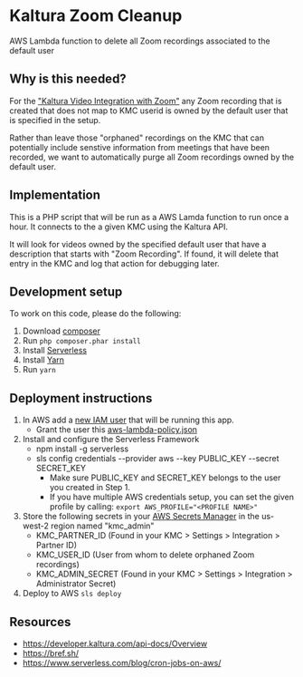 # Kaltura Zoom Cleanup

AWS Lambda function to delete all Zoom recordings associated to the default user

## Why is this needed?

For the ["Kaltura Video Integration with Zoom"](https://knowledge.kaltura.com/help/kaltura-video-integration-with-zoom) any Zoom recording that is created that does not map to KMC userid is owned by the default user that is specified in the setup.

Rather than leave those "orphaned" recordings on the KMC that can potentially include senstive information from meetings that have been recorded, we want to automatically purge all Zoom recordings owned by the default user.

## Implementation

This is a PHP script that will be run as a AWS Lamda function to run once a hour. It connects to the a given KMC using the Kaltura API.

It will look for videos owned by the specified default user that have a description that starts with "Zoom Recording". If found, it will delete that entry in the KMC and log that action for debugging later.

## Development setup

To work on this code, please do the following:

1. Download [composer](https://getcomposer.org/download/)
2. Run `php composer.phar install`
3. Install [Serverless](https://www.serverless.com/framework/docs/getting-started/)
4. Install [Yarn](https://yarnpkg.com/getting-started/install)
5. Run `yarn`

## Deployment instructions

1. In AWS add a [new IAM user](https://docs.aws.amazon.com/IAM/latest/UserGuide/id_users_create.html) that will be running this app.
   - Grant the user this [aws-lambda-policy.json](https://gist.github.com/rlorenzo/df72cafa125fb5b9163803a3dbca6470)
2. Install and configure the Serverless Framework
   - npm install -g serverless
   - sls config credentials --provider aws --key PUBLIC_KEY --secret SECRET_KEY
     - Make sure PUBLIC_KEY and SECRET_KEY belongs to the user you created in Step 1.
     - If you have multiple AWS credentials setup, you can set the given profile by calling:
       `export AWS_PROFILE="<PROFILE NAME>"`
3. Store the following secrets in your [AWS Secrets Manager](https://aws.amazon.com/secrets-manager/) in the us-west-2 region named "kmc_admin"
   - KMC_PARTNER_ID (Found in your KMC > Settings > Integration > Partner ID)
   - KMC_USER_ID (User from whom to delete orphaned Zoom recordings)
   - KMC_ADMIN_SECRET (Found in your KMC > Settings > Integration > Administrator Secret)
4. Deploy to AWS
   `sls deploy`

## Resources

- https://developer.kaltura.com/api-docs/Overview
- https://bref.sh/
- https://www.serverless.com/blog/cron-jobs-on-aws/
